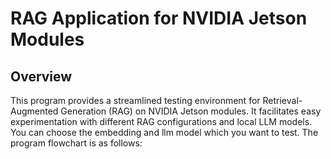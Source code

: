 # RAG Application for NVIDIA Jetson Modules

## Overview
This program provides a streamlined testing environment for Retrieval-Augmented Generation (RAG) on NVIDIA Jetson modules. It facilitates easy experimentation with different RAG configurations and local LLM models. You can choose the embedding and llm model which you want to test. The program flowchart is as follows:

